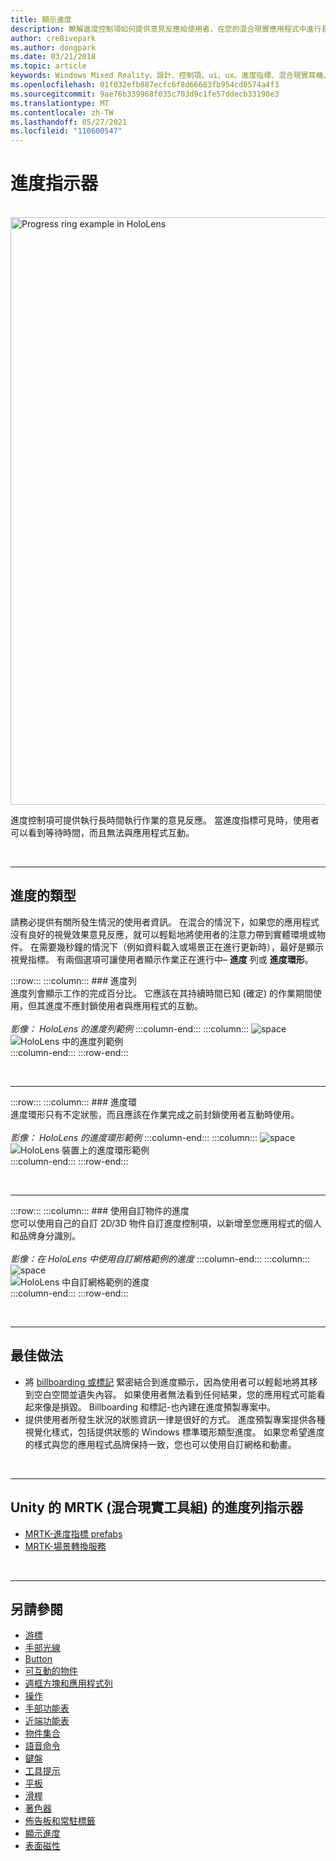 ```yaml
---
title: 顯示進度
description: 瞭解進度控制項如何提供意見反應給使用者，在您的混合現實應用程式中進行長時間執行的作業。
author: cre8ivepark
ms.author: dongpark
ms.date: 03/21/2018
ms.topic: article
keywords: Windows Mixed Reality、設計、控制項、ui、ux、進度指標、混合現實耳機、windows Mixed Reality 耳機、虛擬實境耳機、HoloLens、MRTK、混合現實工具組
ms.openlocfilehash: 01f032efb887ecfc6f8d66683fb954cd0574a4f3
ms.sourcegitcommit: 9ae76b339968f035c703d9c1fe57ddecb33198e3
ms.translationtype: MT
ms.contentlocale: zh-TW
ms.lasthandoff: 05/27/2021
ms.locfileid: "110600547"
---
```

# <a name="progress-indicator"></a>進度指示器

<br>

<img src="images/MRTK_ProgressIndicator.gif" alt="Progress ring example in HoloLens" width="940px">

進度控制項可提供執行長時間執行作業的意見反應。 當進度指標可見時，使用者可以看到等待時間，而且無法與應用程式互動。

<br>

---

## <a name="types-of-progress"></a>進度的類型

請務必提供有關所發生情況的使用者資訊。 在混合的情況下，如果您的應用程式沒有良好的視覺效果意見反應，就可以輕鬆地將使用者的注意力帶到實體環境或物件。 在需要幾秒鐘的情況下（例如資料載入或場景正在進行更新時），最好是顯示視覺指標。 有兩個選項可讓使用者顯示作業正在進行中– **進度** 列或 **進度環形**。

:::row:::
    :::column:::
        ### <a name="progress-barbr"></a>進度列<br>
        進度列會顯示工作的完成百分比。 它應該在其持續時間已知 (確定) 的作業期間使用，但其進度不應封鎖使用者與應用程式的互動。<br>
        <br>
        *影像： HoloLens 的進度列範例*
    :::column-end:::
        :::column:::
        ![space](images/spacer-20x582.png)<br>
       ![HoloLens 中的進度列範例](images/640px-progressbar.jpg)<br>
    :::column-end:::
:::row-end:::

<br>

---

:::row:::
    :::column:::
        ### <a name="progress-ringbr"></a>進度環<br>
        進度環形只有不定狀態，而且應該在作業完成之前封鎖使用者互動時使用。<br>
        <br>
        *影像： HoloLens 的進度環形範例*
    :::column-end:::
        :::column:::
        ![space](images/spacer-20x582.png)<br>
       ![HoloLens 裝置上的進度環形範例](images/640px-progressring.jpg)<br>
    :::column-end:::
:::row-end:::

<br>

---

:::row:::
    :::column:::
        ### <a name="progress-with-a-custom-objectbr"></a>使用自訂物件的進度<br>
        您可以使用自己的自訂 2D/3D 物件自訂進度控制項，以新增至您應用程式的個人和品牌身分識別。<br>
        <br>
        *影像：在 HoloLens 中使用自訂網格範例的進度*
    :::column-end:::
        :::column:::
        ![space](images/spacer-20x582.png)<br>
       ![HoloLens 中自訂網格範例的進度](images/640px-progresscustom.jpg)<br>
    :::column-end:::
:::row-end:::

<br>

---

## <a name="best-practices"></a>最佳做法

* 將 [billboarding 或標記](billboarding-and-tag-along.md) 緊密結合到進度顯示，因為使用者可以輕鬆地將其移到空白空間並遺失內容。 如果使用者無法看到任何結果，您的應用程式可能看起來像是損毀。 Billboarding 和標記-也內建在進度預製專案中。
* 提供使用者所發生狀況的狀態資訊一律是很好的方式。 進度預製專案提供各種視覺化樣式，包括提供狀態的 Windows 標準環形類型進度。 如果您希望進度的樣式與您的應用程式品牌保持一致，您也可以使用自訂網格和動畫。

<br>

---

## <a name="progress-indicator-in-mrtk-mixed-reality-toolkit-for-unity"></a>Unity 的 MRTK (混合現實工具組) 的進度列指示器

* [MRTK-進度指標 prefabs](https://github.com/microsoft/MixedRealityToolkit-Unity/tree/main/Assets/MRTK/SDK/Features/UX/Prefabs/ProgressIndicators)
* [MRTK-場景轉換服務](/windows/mixed-reality/mrtk-unity/features/extensions/scene-transition-service)


<br>

---

## <a name="see-also"></a>另請參閱

* [游標](cursors.md)
* [手部光線](point-and-commit.md)
* [Button](button.md)
* [可互動的物件](interactable-object.md)
* [週框方塊和應用程式列](app-bar-and-bounding-box.md)
* [操作](direct-manipulation.md)
* [手部功能表](hand-menu.md)
* [近端功能表](near-menu.md)
* [物件集合](object-collection.md)
* [語音命令](voice-input.md)
* [鍵盤](keyboard.md)
* [工具提示](tooltip.md)
* [平板](slate.md)
* [滑桿](slider.md)
* [著色器](shader.md)
* [佈告板和常駐標籤](billboarding-and-tag-along.md)
* [顯示進度](progress.md)
* [表面磁性](surface-magnetism.md)